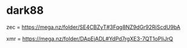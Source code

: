 # dark88
zec = https://mega.nz/folder/SE4CBZyT#3Fqg8NZ9dGr92RiScdU9bA

xmr = https://mega.nz/folder/DApEjADL#YdPd7rgXE3-7QT1oPIiJrQ
